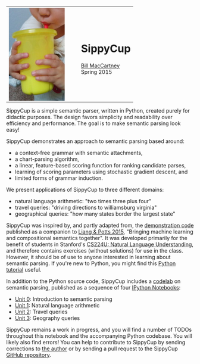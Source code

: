 <table>
<tr>

<td>
<img src="img/sippycup-small.jpg" align="left" style="padding-right: 30px"/>
</td>

<td>
<h1 style="line-height: 125%">SippyCup</h1>
<p>
  <a href="http://nlp.stanford.edu/~wcmac/">Bill MacCartney</a><br/>
  Spring 2015
</p>
</td>

</tr>
</table>

SippyCup is a simple semantic parser, written in Python, created purely for didactic purposes. The design favors simplicity and readability over efficiency and performance.  The goal is to make semantic parsing look easy!

SippyCup demonstrates an approach to semantic parsing based around:
- a context-free grammar with semantic attachments,
- a chart-parsing algorithm,
- a linear, feature-based scoring function for ranking candidate parses,
- learning of scoring parameters using stochastic gradient descent, and
- limited forms of grammar induction.

We present applications of SippyCup to three different domains:
- natural language arithmetic: "two times three plus four"
- travel queries: "driving directions to williamsburg virginia"
- geographical queries: "how many states border the largest state"

SippyCup was inspired by, and partly adapted from, the [demonstration code][] published as a companion to [Liang & Potts 2015][], "Bringing machine learning and compositional semantics together".  It was developed primarily for the benefit of students in Stanford's [CS224U: Natural Language Understanding], and therefore contains exercises (without solutions) for use in the class.  However, it should be of use to anyone interested in learning about semantic parsing.  If you're new to Python, you might find this [Python tutorial][] useful.

In addition to the Python source code, SippyCup includes a [codelab][] on semantic parsing,
published as a sequence of four [IPython Notebooks][]:
- [Unit 0][]: Introduction to semantic parsing
- [Unit 1][]: Natural language arithmetic
- [Unit 2][]: Travel queries
- [Unit 3][]: Geography queries

SippyCup remains a work in progress, and you will find a number of TODOs throughout this notebook and the accompanying Python codebase.  You will likely also find errors!  You can help to contribute to SippyCup by sending corrections to [the author](mailto:wcmac@cs.stanford.edu) or by sending a pull request to the SippyCup [GitHub repository][].

  [codelab]: http://nbviewer.ipython.org/github/wcmac/sippycup/blob/master/sippycup-unit-0.ipynb
  [Unit 0]: http://nbviewer.ipython.org/github/wcmac/sippycup/blob/master/sippycup-unit-0.ipynb
  [Unit 1]: http://nbviewer.ipython.org/github/wcmac/sippycup/blob/master/sippycup-unit-1.ipynb
  [Unit 2]: http://nbviewer.ipython.org/github/wcmac/sippycup/blob/master/sippycup-unit-2.ipynb
  [Unit 3]: http://nbviewer.ipython.org/github/wcmac/sippycup/blob/master/sippycup-unit-3.ipynb
  [IPython Notebooks]: http://ipython.org/notebook.html
  [Python tutorial]: http://cs231n.github.io/python-numpy-tutorial/
  [demonstration code]: https://github.com/cgpotts/annualreview-complearning
  [Liang & Potts 2015]: http://www.annualreviews.org/doi/pdf/10.1146/annurev-linguist-030514-125312
  [CS224U: Natural Language Understanding]: http://www.stanford.edu/class/cs224u/
  [GitHub repository]: https://github.com/wcmac/sippycup
